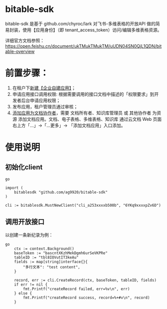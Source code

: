 # bitable-sdk

bitable-sdk 是基于 github.com/chyroc/lark 对飞书-多维表格的开放API 做的简易封装，使用【应用身份】（即 tenant_access_token）访问/编辑多维表格资源。

详细官方文档参照：https://open.feishu.cn/document/ukTMukTMukTM/uUDN04SN0QjL1QDN/bitable-overview

# 前置步骤：
1. 在租户下[新建【企业自建应用】](https://open.feishu.cn/document/home/introduction-to-custom-app-development/self-built-application-development-process)；
2. 申请应用接口调用权限: 根据需要调用的接口文档中描述的「权限要求」到开发者后台申请应用权限；
3. 发布应用，租户管理员通过审核；
4. [添加应用为文档协作者](https://open.feishu.cn/document/ukTMukTMukTM/uczNzUjL3czM14yN3MTN#2431c595)，需要 文档所有者、知识库管理员 或 其他协作者 为资源 添加文档应用。文档、电子表格、多维表格、知识库 通过云文档 Web 页面右上方「...」->「...更多」-> 「添加文档应用」入口添加。


# 使用说明

## 初始化client
```
go

import (
    bitablesdk "github.com/ag9920/bitable-sdk"
)

cli := bitablesdk.MustNewClient("cli_a253xxxxb500b", "6YKq9xxxxpZv6D")

```

## 调用开放接口

以创建一条新纪录为例：

```
go
    ctx := context.Background()
	baseToken := "bascntXKzhMekDgmh6urSeVKPRe"
	tableID := "tbl8IOVutIT3keAu"
    fields := map[string]interface{}{
        "多行文本": "test content",
    }

    record, err := cli.CreateRecord(ctx, baseToken, tableID, fields)
    if err != nil {
        fmt.Printf("createRecord failed, err=%v\n", err)
    } else {
        fmt.Printf("createRecord success, record=%+#v\n", record)
    }

```